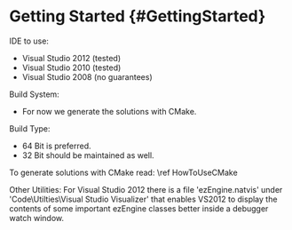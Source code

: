 Getting Started {#GettingStarted}
===============

IDE to use:
  * Visual Studio 2012 (tested)
  * Visual Studio 2010 (tested)
  * Visual Studio 2008 (no guarantees)

Build System:
  * For now we generate the solutions with CMake.
  
Build Type:
  * 64 Bit is preferred.
  * 32 Bit should be maintained as well.

To generate solutions with CMake read:
  \ref HowToUseCMake

Other Utilities:
  For Visual Studio 2012 there is a file 'ezEngine.natvis' under 'Code\Utilties\Visual Studio Visualizer' that enables VS2012 to display the contents of some important ezEngine classes better inside a debugger watch window.